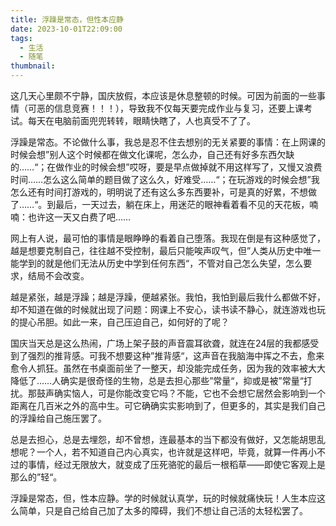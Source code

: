 ```yaml
---
title: 浮躁是常态，但性本应静
date: 2023-10-01T22:09:00
tags:
  - 生活
  - 随笔
thumbnail:
---
```

这几天心里颇不宁静，国庆放假，本应该是休息整顿的时候。可因为前面的一些事情（可恶的信息竞赛！！！），导致我不仅每天要完成作业与复习，还要上课考试。每天在电脑前面兜兜转转，眼睛快瞎了，人也真受不了了。

浮躁是常态。不论做什么事，我总是忍不住去想别的无关紧要的事情：在上网课的时候会想”别人这个时候都在做文化课呢，怎么办，自己还有好多东西欠缺的……“；在做作业的时候会想”哎呀，要是早点做掉就不用这样写了，又慢又浪费时间……怎么这么简单的题目做了这么久，好难受……“；在玩游戏的时候会想”我怎么还有时间打游戏的，明明说了还有这么多东西要补，可是真的好累，不想做了……“。到最后，一天过去，躺在床上，用迷茫的眼神看着看不见的天花板，喃喃：也许这一天又白费了吧……

网上有人说，最可怕的事情是眼睁睁的看着自己堕落。我现在倒是有这种感觉了，越是想要克制自己，往往越不受控制，最后只能唉声叹气，但”人类从历史中唯一能学到的就是他们无法从历史中学到任何东西“，不管对自己怎么失望，怎么要求，结局不会改变。

越是紧张，越是浮躁；越是浮躁，便越紧张。我怕，我怕到最后我什么都做不好，却不知道在做的时候就出现了问题：网课上不安心，读书读不静心，就连游戏也玩的提心吊胆。如此一来，自己压迫自己，如何好的了呢？

国庆当天总是这么热闹，广场上架子鼓的声音震耳欲聋，就连在24层的我都感受到了强烈的推背感。可我不想要这种”推背感“，这声音在我脑海中挥之不去，愈来愈令人抓狂。虽然在书桌面前坐了一整天，却没能完成任务，因为我的效率被大大降低了……人确实是很奇怪的生物，总是去担心那些”常量“，抑或是被”常量“打扰。那鼓声确实恼人，可是你能改变它吗？不能，它也不会想它居然会影响到一个距离在几百米之外的高中生。可它确确实实影响到了，但更多的，其实是我们自己的浮躁给自己施压罢了。

总是去担心，总是去埋怨，却不曾想，连最基本的当下都没有做好，又怎能胡思乱想呢？一个人，若不知道自己内心真实，也许就是这样吧，毕竟，就算一件再小不过的事情，经过无限放大，就变成了压死骆驼的最后一根稻草——即使它客观上是那么的”轻“。

浮躁是常态，但，性本应静。学的时候就认真学，玩的时候就痛快玩！人生本应这么简单，只是自己给自己加了太多的障碍，我们不想让自己活的太轻松罢了。